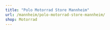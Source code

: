 ```yaml
---
title: "Polo Motorrad Store Mannheim"
url: /mannheim/polo-motorrad-store-mannheim/
shop: Motorrad
---
```

